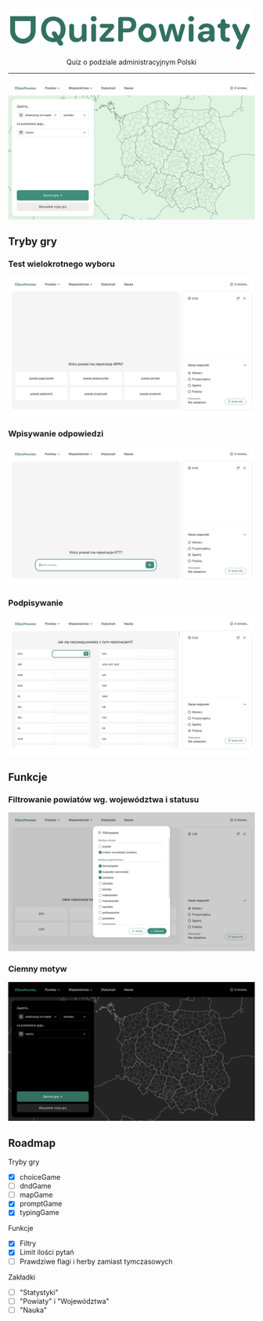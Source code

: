 <p align="center">
    <img src="/assets/logo.svg" alt="Logo projektu QuizPowiaty"/>
</p>
<p align="center">Quiz o podziale administracyjnym Polski</p>

---

![Zrzut ekranu ze strony głównej aplikacji](/assets/screenshots/home.png)

## Tryby gry

### Test wielokrotnego wyboru
![Zrzut ekranu z gry w trybie testu wielokrotnego wyboru](/assets/screenshots/choiceGame.png)

### Wpisywanie odpowiedzi
![Zrzut ekranu z gry w trybie wpisywania](/assets/screenshots/promptGame.png)

### Podpisywanie
![Zrzut ekranu z gry w trybie podpisywania](/assets/screenshots/typingGame.png)

## Funkcje

### Filtrowanie powiatów wg. województwa i statusu
![Zrzut ekranu pokazujący okienko filtrowania](/assets/screenshots/filters.png)

### Ciemny motyw
![Zrzut ekranu ze strony głównej aplikacji, z aktywnym ciemnym motywem](/assets/screenshots/darkMode.png)

## Roadmap

Tryby gry
- [x] choiceGame
- [ ] dndGame
- [ ] mapGame
- [x] promptGame
- [x] typingGame

Funkcje
- [x] Filtry
- [x] Limit ilości pytań
- [ ] Prawdziwe flagi i herby zamiast tymczasowych

Zakładki
- [ ] "Statystyki"
- [ ] "Powiaty" i "Województwa"
- [ ] "Nauka"
